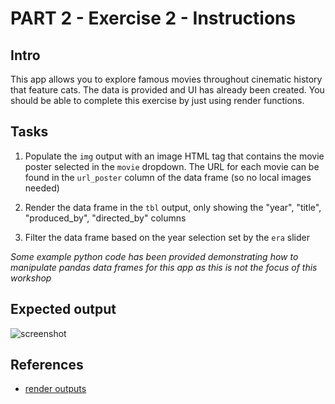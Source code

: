 # PART 2 - Exercise 2 - Instructions

## Intro

This app allows you to explore famous movies throughout cinematic history that
feature cats. The data is provided and UI has already been created. You should
be able to complete this exercise by just using render functions.

## Tasks

1. Populate the `img` output with an image HTML tag that contains the movie
   poster selected in the `movie` dropdown. The URL for each movie can be found
   in the `url_poster` column of the data frame (so no local images needed)

2. Render the data frame in the `tbl` output, only showing the "year", "title",
   "produced_by", "directed_by" columns

3. Filter the data frame based on the year selection set by the `era` slider

_Some example python code has been provided demonstrating how to manipulate
pandas data frames for this app as this is not the focus of this workshop_

## Expected output

![screenshot](exercise1_screenshot.png)

## References

- [render outputs](https://shiny.posit.co/py/components/#outputs)
